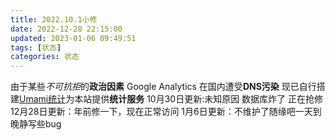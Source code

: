```yaml
---
title: 2022.10.1小修
date: 2022-12-28 22:15:00
updated: 2023-01-06 09:49:51
tags: [状态]
categories: 状态
---
```


由于某些*不可抗拒*的**政治因素**
Google Analytics 在国内遭受**DNS污染**
现已自行搭建[Umami统计][1]为本站提供**统计服务**
10月30日更新:未知原因 数据库炸了 正在抢修
12月28日更新：年前修一下，现在正常访问
1月6日更新：不维护了随缘吧一天到晚静写些bug


  [1]: https://umami.ninefour.ml/share/oIRb4DrQ/94-main
